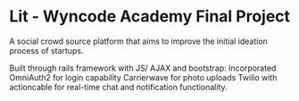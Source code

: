 # Lit - Wyncode Academy Final Project
A social crowd source platform that aims to improve the initial ideation process of startups. 

Built through rails framework with JS/ AJAX and bootstrap:
Incorporated OmniAuth2 for login capability
Carrierwave for photo uploads
Twilio with actioncable for real-time chat and notification functionality.
